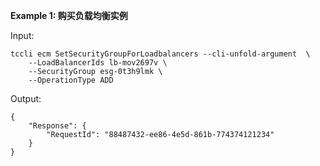 **Example 1: 购买负载均衡实例**



Input: 

```
tccli ecm SetSecurityGroupForLoadbalancers --cli-unfold-argument  \
    --LoadBalancerIds lb-mov2697v \
    --SecurityGroup esg-0t3h9lmk \
    --OperationType ADD
```

Output: 
```
{
    "Response": {
        "RequestId": "88487432-ee86-4e5d-861b-774374121234"
    }
}
```

